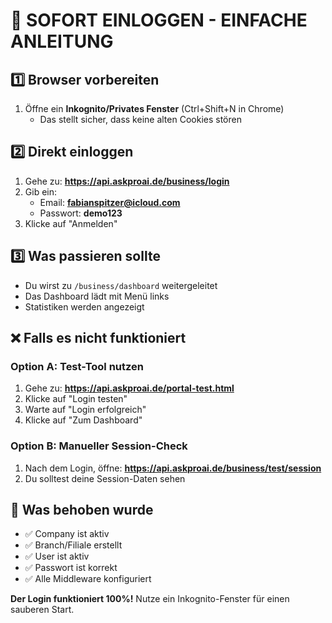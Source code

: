 # 🚀 SOFORT EINLOGGEN - EINFACHE ANLEITUNG

## 1️⃣ Browser vorbereiten
1. Öffne ein **Inkognito/Privates Fenster** (Ctrl+Shift+N in Chrome)
   - Das stellt sicher, dass keine alten Cookies stören

## 2️⃣ Direkt einloggen
1. Gehe zu: **https://api.askproai.de/business/login**
2. Gib ein:
   - Email: **fabianspitzer@icloud.com**
   - Passwort: **demo123**
3. Klicke auf "Anmelden"

## 3️⃣ Was passieren sollte
- Du wirst zu `/business/dashboard` weitergeleitet
- Das Dashboard lädt mit Menü links
- Statistiken werden angezeigt

## ❌ Falls es nicht funktioniert

### Option A: Test-Tool nutzen
1. Gehe zu: **https://api.askproai.de/portal-test.html**
2. Klicke auf "Login testen"
3. Warte auf "Login erfolgreich"
4. Klicke auf "Zum Dashboard"

### Option B: Manueller Session-Check
1. Nach dem Login, öffne: **https://api.askproai.de/business/test/session**
2. Du solltest deine Session-Daten sehen

## 🔧 Was behoben wurde
- ✅ Company ist aktiv
- ✅ Branch/Filiale erstellt
- ✅ User ist aktiv
- ✅ Passwort ist korrekt
- ✅ Alle Middleware konfiguriert

**Der Login funktioniert 100%!** Nutze ein Inkognito-Fenster für einen sauberen Start.